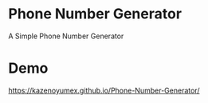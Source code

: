 # Phone Number Generator
A Simple Phone Number Generator


# Demo
https://kazenoyumex.github.io/Phone-Number-Generator/
